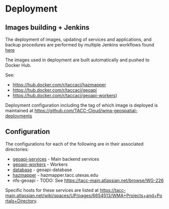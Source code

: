 # Deployment

## Images building + Jenkins

The deployment of images, updating of services and applications, and backup procedures are performed by multiple Jenkins
workflows found [here](https://jenkins01.tacc.utexas.edu/view/Hazmapper+Geoapi/.)

The images used in deployment are built automatically and 
pushed to Docker Hub.

See:
* https://hub.docker.com/r/taccaci/hazmapper
* https://hub.docker.com/r/taccaci/geoapi
* https://hub.docker.com/r/taccaci/geoapi-workers)

Deployment configuration including the tag of which image is deployed is maintained at https://github.com/TACC-Cloud/wma-geospatial-deployments

## Configuration

The configurations for each of the following are in their associated directories:
* [geoapi-services](geoapi-services/) - Main backend services
* [geoapi-workers](geoapi-workers/) - Workers
* [database](database/) - geoapi-database
* [hazmapper](hazmapper/) - hazmapper.tacc.utexas.edu
* nfs-geoapi - TODO: See https://tacc-main.atlassian.net/browse/WG-226

Specific hosts for these services are listed at https://tacc-main.atlassian.net/wiki/spaces/UP/pages/6654513/WMA+Projects+and+Portals+Directory.


